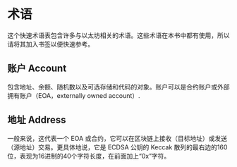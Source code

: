 # 术语
这个快速术语表包含许多与以太坊相关的术语。这些术语在本书中都有使用，所以请将其加入书签以便快速参考。

## 账户 Account
包含地址、余额、随机数以及可选存储和代码的对象。账户可以是合约账户或外部拥有账户（EOA，externally owned account）.

## 地址 Address
一般来说，这代表一个 EOA 或合约，它可以在区块链上接收（目标地址）或发送（源地址）交易。更具体地说，它是 ECDSA 公钥的 Keccak 散列的最右边的160位，表现为16进制的40个字符长度，在前面加上“0x”字符。


